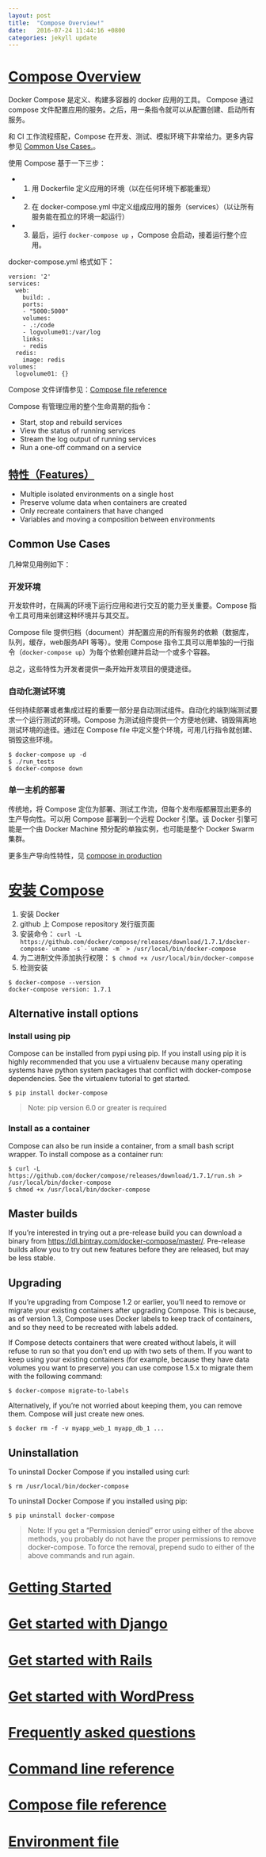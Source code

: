```yaml
---
layout: post
title:  "Compose Overview!"
date:   2016-07-24 11:44:16 +0800
categories: jekyll update
---
```


# [Compose Overview](https://docs.docker.com/compose/overview/)
Docker Compose 是定义、构建多容器的 docker 应用的工具。
Compose 通过 compose 文件配置应用的服务。之后，用一条指令就可以从配置创建、启动所有服务。

和 CI 工作流程搭配，Compose 在开发、测试、模拟环境下非常给力。更多内容参见 [Common Use Cases.](https://docs.docker.com/compose/overview/#common-use-cases)。

使用 Compose 基于一下三步：

- 1. 用 Dockerfile 定义应用的环境（以在任何环境下都能重现）
- 2. 在 docker-compose.yml 中定义组成应用的服务（services）（以让所有服务能在孤立的环境一起运行）
- 3. 最后，运行 `docker-compose up` ，Compose 会启动，接着运行整个应用。

docker-compose.yml 格式如下：

```
version: '2'
services:
  web:
    build: .
    ports:
    - "5000:5000"
    volumes:
    - .:/code
    - logvolume01:/var/log
    links:
    - redis
  redis:
    image: redis
volumes:
  logvolume01: {}
```
Compose 文件详情参见：[Compose file reference](https://docs.docker.com/compose/compose-file/)

Compose 有管理应用的整个生命周期的指令：

- Start, stop and rebuild services
- View the status of running services
- Stream the log output of running services
- Run a one-off command on a service


## [特性（Features）](https://docs.docker.com/compose/overview/#/features)

- Multiple isolated environments on a single host
- Preserve volume data when containers are created
- Only recreate containers that have changed
- Variables and moving a composition between environments

## Common Use Cases
几种常见用例如下：

### 开发环境
开发软件时，在隔离的环境下运行应用和进行交互的能力至关重要。Compose 指令工具可用来创建这种环境并与其交互。

Compose file 提供归档（document）并配置应用的所有服务的依赖（数据库，队列，缓存，web服务API 等等）。使用 Compose 指令工具可以用单独的一行指令（`docker-compose up`）为每个依赖创建并启动一个或多个容器。

总之，这些特性为开发者提供一条开始开发项目的便捷途径。

### 自动化测试环境
任何持续部署或者集成过程的重要一部分是自动测试组件。自动化的端到端测试要求一个运行测试的环境。Compose 为测试组件提供一个方便地创建、销毁隔离地测试环境的途径。通过在 Compose file 中定义整个环境，可用几行指令就创建、销毁这些环境。

```
$ docker-compose up -d
$ ./run_tests
$ docker-compose down
```

### 单一主机的部署
传统地，将 Compose 定位为部署、测试工作流，但每个发布版都展现出更多的生产导向性。可以用 Compose 部署到一个远程 Docker 引擎。该 Docker 引擎可能是一个由 Docker Machine 预分配的单独实例，也可能是整个 Docker Swarm 集群。

更多生产导向性特性，见 [compose in production](https://docs.docker.com/compose/production/)


# [安装 Compose]((https://docs.docker.com/compose/install/))

1. 安装 Docker
2. github 上 Compose repository 发行版页面
3. 安装命令：
```curl -L https://github.com/docker/compose/releases/download/1.7.1/docker-compose-`uname -s`-`uname -m` > /usr/local/bin/docker-compose```
4. 为二进制文件添加执行权限：
``` $ chmod +x /usr/local/bin/docker-compose ```
5. 检测安装
```
$ docker-compose --version
docker-compose version: 1.7.1 
```

## Alternative install options
### Install using pip
Compose can be installed from pypi using pip. If you install using pip it is highly recommended that you use a virtualenv because many operating systems have python system packages that conflict with docker-compose dependencies. See the virtualenv tutorial to get started.

```
$ pip install docker-compose
```
> Note: pip version 6.0 or greater is required

### Install as a container
Compose can also be run inside a container, from a small bash script wrapper. To install compose as a container run:

```
$ curl -L https://github.com/docker/compose/releases/download/1.7.1/run.sh > /usr/local/bin/docker-compose
$ chmod +x /usr/local/bin/docker-compose
```

## Master builds
If you’re interested in trying out a pre-release build you can download a binary from https://dl.bintray.com/docker-compose/master/. Pre-release builds allow you to try out new features before they are released, but may be less stable.

## Upgrading
If you’re upgrading from Compose 1.2 or earlier, you’ll need to remove or migrate your existing containers after upgrading Compose. This is because, as of version 1.3, Compose uses Docker labels to keep track of containers, and so they need to be recreated with labels added.

If Compose detects containers that were created without labels, it will refuse to run so that you don’t end up with two sets of them. If you want to keep using your existing containers (for example, because they have data volumes you want to preserve) you can use compose 1.5.x to migrate them with the following command:

    $ docker-compose migrate-to-labels
Alternatively, if you’re not worried about keeping them, you can remove them. Compose will just create new ones.

    $ docker rm -f -v myapp_web_1 myapp_db_1 ...
## Uninstallation
To uninstall Docker Compose if you installed using curl:

    $ rm /usr/local/bin/docker-compose
To uninstall Docker Compose if you installed using pip:

    $ pip uninstall docker-compose
> Note: If you get a “Permission denied” error using either of the above methods, you probably do not have the proper permissions to remove docker-compose. To force the removal, prepend sudo to either of the above commands and run again.


# [Getting Started](https://docs.docker.com/compose/gettingstarted/)
# [Get started with Django](https://docs.docker.com/compose/django/)
# [Get started with Rails](https://docs.docker.com/compose/rails/)
# [Get started with WordPress](https://docs.docker.com/compose/wordpress/)
# [Frequently asked questions](https://docs.docker.com/compose/faq/)
# [Command line reference](https://docs.docker.com/compose/reference/)
# [Compose file reference](https://docs.docker.com/compose/compose-file/)

# [Environment file](https://docs.docker.com/compose/env-file/)
